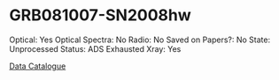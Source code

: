 # GRB081007-SN2008hw

Optical: Yes
Optical Spectra: No
Radio: No
Saved on Papers?: No
State: Unprocessed
Status: ADS Exhausted
Xray: Yes

[Data Catalogue](GRB081007-SN2008hw%2062767e079dbc4d8b91e4461d511d92d2/Data%20Catalogue%2042d7c78bcee34f49bf166a5e1b1eaaee.csv)